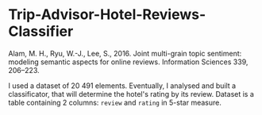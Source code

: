# Trip-Advisor-Hotel-Reviews-Classifier
Alam, M. H., Ryu, W.-J., Lee, S., 2016. Joint multi-grain topic sentiment: modeling semantic aspects for online reviews. Information Sciences 339, 206–223.

I used a dataset of 20 491 elements. Eventually, I analysed and built a classificator, that will determine the hotel's rating by its review.
Dataset is a table containing 2 columns: ```review``` and ```rating``` in 5-star measure.
